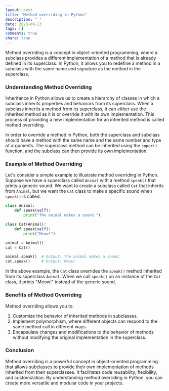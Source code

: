 ```yaml
---
layout: post
title: "Method overriding in Python"
description: " "
date: 2023-09-13
tags: []
comments: true
share: true
---
```


Method overriding is a concept in object-oriented programming, where a subclass provides a different implementation of a method that is already defined in its superclass. In Python, it allows you to redefine a method in a subclass with the same name and signature as the method in the superclass.

### Understanding Method Overriding

Inheritance in Python allows us to create a hierarchy of classes in which a subclass inherits properties and behaviors from its superclass. When a subclass inherits a method from its superclass, it can either use the inherited method as it is or override it with its own implementation. This process of providing a new implementation for an inherited method is called method overriding.

In order to override a method in Python, both the superclass and subclass should have a method with the same name and the same number and type of arguments. The superclass method can be inherited using the `super()` function, and the subclass can then provide its own implementation.

### Example of Method Overriding

Let's consider a simple example to illustrate method overriding in Python. Suppose we have a superclass called `Animal` with a method `speak()` that prints a generic sound. We want to create a subclass called `Cat` that inherits from `Animal`, but we want the `Cat` class to make a specific sound when `speak()` is called.

```python
class Animal:
    def speak(self):
        print("The animal makes a sound.")

class Cat(Animal):
    def speak(self):
        print("Meow!")

animal = Animal()
cat = Cat()

animal.speak()  # Output: The animal makes a sound.
cat.speak()     # Output: Meow!
```

In the above example, the `Cat` class overrides the `speak()` method inherited from its superclass `Animal`. When we call `speak()` on an instance of the `Cat` class, it prints "Meow!" instead of the generic sound.

### Benefits of Method Overriding

Method overriding allows you to:

1. Customize the behavior of inherited methods in subclasses.
2. Implement polymorphism, where different objects can respond to the same method call in different ways.
3. Encapsulate changes and modifications to the behavior of methods without modifying the original implementation in the superclass.

### Conclusion

Method overriding is a powerful concept in object-oriented programming that allows subclasses to provide their own implementation of methods inherited from their superclasses. It facilitates code reusability, flexibility, and customization. By understanding method overriding in Python, you can create more versatile and modular code in your projects.